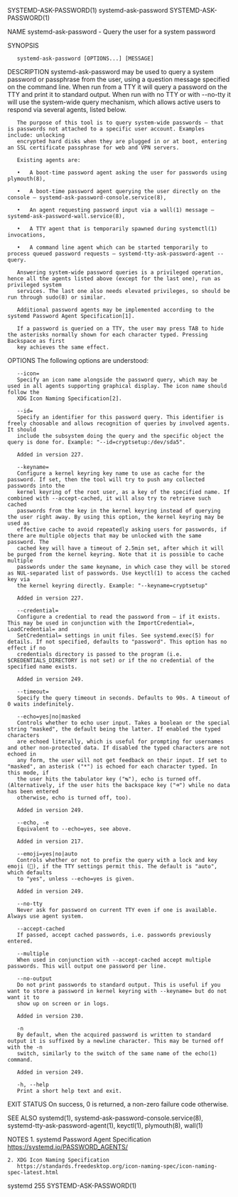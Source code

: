 SYSTEMD-ASK-PASSWORD(1)						     systemd-ask-password					       SYSTEMD-ASK-PASSWORD(1)

NAME
       systemd-ask-password - Query the user for a system password

SYNOPSIS

       systemd-ask-password [OPTIONS...] [MESSAGE]

DESCRIPTION
       systemd-ask-password may be used to query a system password or passphrase from the user, using a question message specified on the command line. When
       run from a TTY it will query a password on the TTY and print it to standard output. When run with no TTY or with --no-tty it will use the system-wide
       query mechanism, which allows active users to respond via several agents, listed below.

       The purpose of this tool is to query system-wide passwords — that is passwords not attached to a specific user account. Examples include: unlocking
       encrypted hard disks when they are plugged in or at boot, entering an SSL certificate passphrase for web and VPN servers.

       Existing agents are:

       •   A boot-time password agent asking the user for passwords using plymouth(8),

       •   A boot-time password agent querying the user directly on the console — systemd-ask-password-console.service(8),

       •   An agent requesting password input via a wall(1) message — systemd-ask-password-wall.service(8),

       •   A TTY agent that is temporarily spawned during systemctl(1) invocations,

       •   A command line agent which can be started temporarily to process queued password requests — systemd-tty-ask-password-agent --query.

       Answering system-wide password queries is a privileged operation, hence all the agents listed above (except for the last one), run as privileged system
       services. The last one also needs elevated privileges, so should be run through sudo(8) or similar.

       Additional password agents may be implemented according to the systemd Password Agent Specification[1].

       If a password is queried on a TTY, the user may press TAB to hide the asterisks normally shown for each character typed. Pressing Backspace as first
       key achieves the same effect.

OPTIONS
       The following options are understood:

       --icon=
	   Specify an icon name alongside the password query, which may be used in all agents supporting graphical display. The icon name should follow the
	   XDG Icon Naming Specification[2].

       --id=
	   Specify an identifier for this password query. This identifier is freely choosable and allows recognition of queries by involved agents. It should
	   include the subsystem doing the query and the specific object the query is done for. Example: "--id=cryptsetup:/dev/sda5".

	   Added in version 227.

       --keyname=
	   Configure a kernel keyring key name to use as cache for the password. If set, then the tool will try to push any collected passwords into the
	   kernel keyring of the root user, as a key of the specified name. If combined with --accept-cached, it will also try to retrieve such cached
	   passwords from the key in the kernel keyring instead of querying the user right away. By using this option, the kernel keyring may be used as
	   effective cache to avoid repeatedly asking users for passwords, if there are multiple objects that may be unlocked with the same password. The
	   cached key will have a timeout of 2.5min set, after which it will be purged from the kernel keyring. Note that it is possible to cache multiple
	   passwords under the same keyname, in which case they will be stored as NUL-separated list of passwords. Use keyctl(1) to access the cached key via
	   the kernel keyring directly. Example: "--keyname=cryptsetup"

	   Added in version 227.

       --credential=
	   Configure a credential to read the password from – if it exists. This may be used in conjunction with the ImportCredential=, LoadCredential= and
	   SetCredential= settings in unit files. See systemd.exec(5) for details. If not specified, defaults to "password". This option has no effect if no
	   credentials directory is passed to the program (i.e.	 $CREDENTIALS_DIRECTORY is not set) or if the no credential of the specified name exists.

	   Added in version 249.

       --timeout=
	   Specify the query timeout in seconds. Defaults to 90s. A timeout of 0 waits indefinitely.

       --echo=yes|no|masked
	   Controls whether to echo user input. Takes a boolean or the special string "masked", the default being the latter. If enabled the typed characters
	   are echoed literally, which is useful for prompting for usernames and other non-protected data. If disabled the typed characters are not echoed in
	   any form, the user will not get feedback on their input. If set to "masked", an asterisk ("*") is echoed for each character typed. In this mode, if
	   the user hits the tabulator key ("↹"), echo is turned off. (Alternatively, if the user hits the backspace key ("⌫") while no data has been entered
	   otherwise, echo is turned off, too).

	   Added in version 249.

       --echo, -e
	   Equivalent to --echo=yes, see above.

	   Added in version 217.

       --emoji=yes|no|auto
	   Controls whether or not to prefix the query with a lock and key emoji (🔐), if the TTY settings permit this. The default is "auto", which defaults
	   to "yes", unless --echo=yes is given.

	   Added in version 249.

       --no-tty
	   Never ask for password on current TTY even if one is available. Always use agent system.

       --accept-cached
	   If passed, accept cached passwords, i.e. passwords previously entered.

       --multiple
	   When used in conjunction with --accept-cached accept multiple passwords. This will output one password per line.

       --no-output
	   Do not print passwords to standard output. This is useful if you want to store a password in kernel keyring with --keyname= but do not want it to
	   show up on screen or in logs.

	   Added in version 230.

       -n
	   By default, when the acquired password is written to standard output it is suffixed by a newline character. This may be turned off with the -n
	   switch, similarly to the switch of the same name of the echo(1) command.

	   Added in version 249.

       -h, --help
	   Print a short help text and exit.

EXIT STATUS
       On success, 0 is returned, a non-zero failure code otherwise.

SEE ALSO
       systemd(1), systemd-ask-password-console.service(8), systemd-tty-ask-password-agent(1), keyctl(1), plymouth(8), wall(1)

NOTES
	1. systemd Password Agent Specification
	   https://systemd.io/PASSWORD_AGENTS/

	2. XDG Icon Naming Specification
	   https://standards.freedesktop.org/icon-naming-spec/icon-naming-spec-latest.html

systemd 255															       SYSTEMD-ASK-PASSWORD(1)
